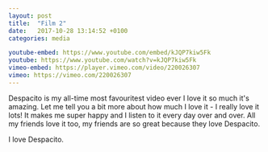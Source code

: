 ```yaml
---
layout: post
title:  "Film 2"
date:   2017-10-28 13:14:52 +0100
categories: media

youtube-embed: https://www.youtube.com/embed/kJQP7kiw5Fk
youtube: https://www.youtube.com/watch?v=kJQP7kiw5Fk
vimeo-embed: https://player.vimeo.com/video/220026307
vimeo: https://vimeo.com/220026307
---
```


Despacito is my all-time most favouritest video ever I love it so much it's amazing.  Let me tell you a bit more about how much I love it - I really love it lots!  It makes me super happy and I listen to it every day over and over.  All my friends love it too, my friends are so great because they love Despacito.

I love Despacito. 